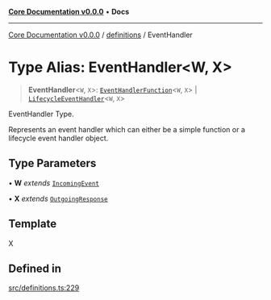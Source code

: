 [**Core Documentation v0.0.0**](../../README.md) • **Docs**

***

[Core Documentation v0.0.0](../../modules.md) / [definitions](../README.md) / EventHandler

# Type Alias: EventHandler\<W, X\>

> **EventHandler**\<`W`, `X`\>: [`EventHandlerFunction`](EventHandlerFunction.md)\<`W`, `X`\> \| [`LifecycleEventHandler`](../interfaces/LifecycleEventHandler.md)\<`W`, `X`\>

EventHandler Type.

Represents an event handler which can either be a simple function or a lifecycle event handler object.

## Type Parameters

• **W** *extends* [`IncomingEvent`](../../events/IncomingEvent/classes/IncomingEvent.md)

• **X** *extends* [`OutgoingResponse`](../../events/OutgoingResponse/classes/OutgoingResponse.md)

## Template

X

## Defined in

[src/definitions.ts:229](https://github.com/stonemjs/core/blob/be89f756f02a94c320588453a86b3e95bc4e060f/src/definitions.ts#L229)
